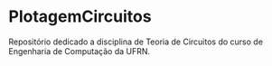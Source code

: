 # PlotagemCircuitos
Repositório dedicado a disciplina de Teoria de Circuitos do curso de Engenharia de Computação da UFRN.
